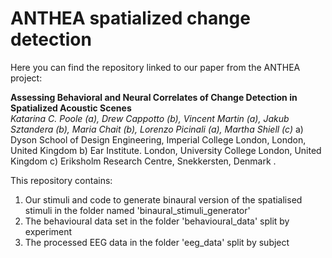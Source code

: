 # ANTHEA spatialized change detection
Here you can find the repository linked to our paper from the ANTHEA project: 

<b>Assessing Behavioral and Neural Correlates of Change Detection in Spatialized Acoustic Scenes</b>
<br><i> Katarina C. Poole (a), Drew Cappotto (b), Vincent Martin (a), Jakub Sztandera (b), Maria Chait (b), Lorenzo Picinali (a), Martha Shiell (c) </i>
a) Dyson School of Design Engineering, Imperial College London, London, United Kingdom
b) Ear Institute. London, University College London, United Kingdom
c) Eriksholm Research Centre, Snekkersten, Denmark   .

This repository contains:
1. Our stimuli and code to generate binaural version of the spatialised stimuli in the folder named 'binaural_stimuli_generator'
2. The behavioural data set in the folder 'behavioural_data' split by experiment
3. The processed EEG data in the folder 'eeg_data' split by subject



